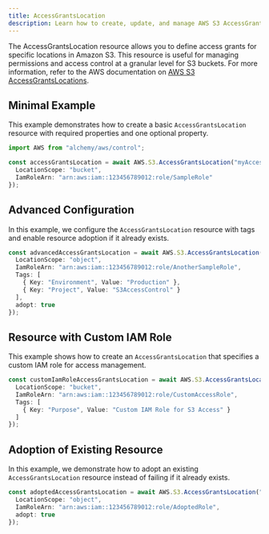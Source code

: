 ```yaml
---
title: AccessGrantsLocation
description: Learn how to create, update, and manage AWS S3 AccessGrantsLocations using Alchemy Cloud Control.
---
```



The AccessGrantsLocation resource allows you to define access grants for specific locations in Amazon S3. This resource is useful for managing permissions and access control at a granular level for S3 buckets. For more information, refer to the AWS documentation on [AWS S3 AccessGrantsLocations](https://docs.aws.amazon.com/s3/latest/userguide/).

## Minimal Example

This example demonstrates how to create a basic `AccessGrantsLocation` resource with required properties and one optional property.

```ts
import AWS from "alchemy/aws/control";

const accessGrantsLocation = await AWS.S3.AccessGrantsLocation("myAccessGrantsLocation", {
  LocationScope: "bucket",
  IamRoleArn: "arn:aws:iam::123456789012:role/SampleRole"
});
```

## Advanced Configuration

In this example, we configure the `AccessGrantsLocation` resource with tags and enable resource adoption if it already exists.

```ts
const advancedAccessGrantsLocation = await AWS.S3.AccessGrantsLocation("advancedAccessGrantsLocation", {
  LocationScope: "object",
  IamRoleArn: "arn:aws:iam::123456789012:role/AnotherSampleRole",
  Tags: [
    { Key: "Environment", Value: "Production" },
    { Key: "Project", Value: "S3AccessControl" }
  ],
  adopt: true
});
```

## Resource with Custom IAM Role

This example shows how to create an `AccessGrantsLocation` that specifies a custom IAM role for access management.

```ts
const customIamRoleAccessGrantsLocation = await AWS.S3.AccessGrantsLocation("customIamRoleAccessGrantsLocation", {
  LocationScope: "bucket",
  IamRoleArn: "arn:aws:iam::123456789012:role/CustomAccessRole",
  Tags: [
    { Key: "Purpose", Value: "Custom IAM Role for S3 Access" }
  ]
});
```

## Adoption of Existing Resource

In this example, we demonstrate how to adopt an existing `AccessGrantsLocation` resource instead of failing if it already exists.

```ts
const adoptedAccessGrantsLocation = await AWS.S3.AccessGrantsLocation("adoptedAccessGrantsLocation", {
  LocationScope: "object",
  IamRoleArn: "arn:aws:iam::123456789012:role/AdoptedRole",
  adopt: true
});
```
